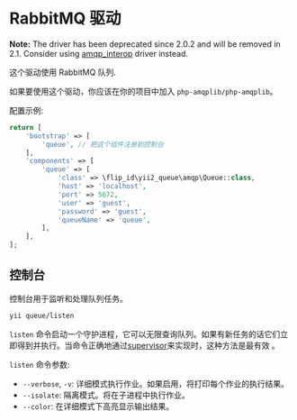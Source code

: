 RabbitMQ 驱动
===============

**Note:** The driver has been deprecated since 2.0.2 and will be removed in 2.1.
Consider using [amqp_interop](driver-amqp-interop.md) driver instead.

这个驱动使用 RabbitMQ 队列.

如果要使用这个驱动，你应该在你的项目中加入 `php-amqplib/php-amqplib`。

配置示例:

```php
return [
    'bootstrap' => [
        'queue', // 把这个组件注册到控制台
    ],
    'components' => [
        'queue' => [
            'class' => \flip_id\yii2_queue\amqp\Queue::class,
            'host' => 'localhost',
            'port' => 5672,
            'user' => 'guest',
            'password' => 'guest',
            'queueName' => 'queue',
        ],
    ],
];
```

控制台
-------

控制台用于监听和处理队列任务。

```sh
yii queue/listen
```

`listen` 命令启动一个守护进程，它可以无限查询队列。如果有新任务的话它们立即得到并执行。当命令正确地通过[supervisor](worker.md#supervisor)来实现时，这种方法是最有效 。

`listen` 命令参数:

- `--verbose`, `-v`: 详细模式执行作业。如果启用，将打印每个作业的执行结果。
- `--isolate`: 隔离模式。将在子进程中执行作业。
- `--color`: 在详细模式下高亮显示输出结果。
